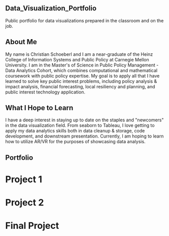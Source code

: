 ## Data_Visualization_Portfolio
Public portfolio for data visualizations prepared in the classroom and on the job. 

## About Me 
My name is Christian Schoeberl and I am a near-graduate of the Heinz College of Information Systems and Public Policy at Carnegie Mellon University. I am in the Master's of Science in Public Policy Management - Data Analytics Cohort, which combines computational and mathematical coursework with public policy expertise. My goal is to apply all that I have learned to solve key public interest problems, including policy analysis & impact analysis, financial forecasting, local resiliency and planning, and public interest technology application. 

## What I Hope to Learn 
I have a deep interest in staying up to date on the staples and "newcomers" in the data visualization field. From seaborn to Tableau, I love getting to apply my data analytics skills both in data cleanup & storage, code development, and downstream presentation. Currently, I am hoping to learn how to utilize AR/VR for the purposes of showcasing data analysis. 

## Portfolio 
# Project 1 

# Project 2 

# Final Project 

